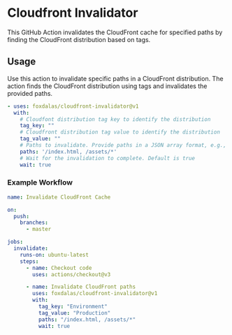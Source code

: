 # Cloudfront Invalidator

This GitHub Action invalidates the CloudFront cache for specified paths by finding the CloudFront distribution based on tags.

## Usage

Use this action to invalidate specific paths in a CloudFront distribution. The action finds the CloudFront distribution using tags and invalidates the provided paths.

```yaml
- uses: foxdalas/cloudfront-invalidator@v1
  with:
    # Cloudfont distribution tag key to identify the distribution
    tag_key: ""
    # Cloudfront distribution tag value to identify the distribution
    tag_value: ""
    # Paths to invalidate. Provide paths in a JSON array format, e.g., '/path1, /path2'. Paths must start with a '/'
    paths: '/index.html, /assets/*'
    # Wait for the invalidation to complete. Default is true
    wait: true
```

### Example Workflow

```yaml
name: Invalidate CloudFront Cache

on:
  push:
    branches:
      - master

jobs:
  invalidate:
    runs-on: ubuntu-latest
    steps:
      - name: Checkout code
        uses: actions/checkout@v3

      - name: Invalidate CloudFront paths
        uses: foxdalas/cloudfront-invalidator@v1
        with:
          tag_key: "Environment"
          tag_value: "Production"
          paths: "/index.html, /assets/*"
          wait: true
```
